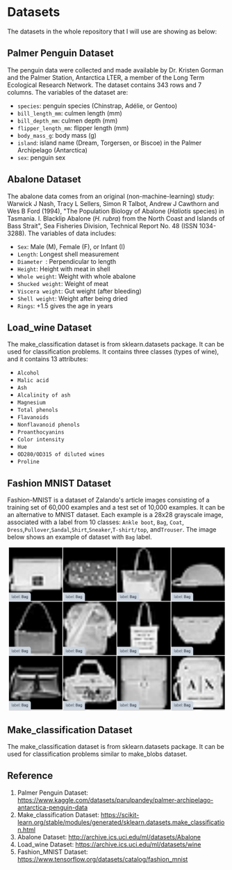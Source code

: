 # Datasets
The datasets in the whole repository that I will use are showing as below:

## Palmer Penguin Dataset
The penguin data were collected and made available by Dr. Kristen Gorman and the Palmer Station, Antarctica LTER, a member of the Long Term Ecological Research Network. The dataset contains 343 rows and 7 columns. The variables of the dataset are:
  - ```species```: penguin species (Chinstrap, Adélie, or Gentoo)
  - ```bill_length_mm```: culmen length (mm)
  - ```bill_depth_mm```: culmen depth (mm)
  - ```flipper_length_mm```: flipper length (mm)
  - ```body_mass_g```: body mass (g)
  - ```island```: island name (Dream, Torgersen, or Biscoe) in the Palmer Archipelago (Antarctica)
  - ```sex```: penguin sex
  
## Abalone Dataset
The abalone data comes from an original (non-machine-learning) study: Warwick J Nash, Tracy L Sellers, Simon R Talbot, Andrew J Cawthorn and Wes B Ford (1994), "The Population Biology of Abalone (_Haliotis_ species) in Tasmania. I. Blacklip Abalone (_H. rubra_) from the North Coast and Islands of Bass Strait", Sea Fisheries Division, Technical Report No. 48 (ISSN 1034-3288). The variables of data includes:
  - ```Sex```: Male (M), Female (F), or Infant (I)
  - ```Length```: Longest shell measurement
  - ```Diameter ```: Perpendicular to length
  - ```Height```: Height with meat in shell
  - ```Whole weight```: Weight with whole abalone
  - ```Shucked weight```: Weight of meat
  - ```Viscera weight```: Gut weight (after bleeding)
  - ```Shell weight```: Weight after being dried
  - ```Rings```: +1.5 gives the age in years

## Load_wine Dataset
The make_classification dataset is from sklearn.datasets package. It can be used for classification problems. It contains three classes (types of wine), and it contains 13 attributes:
 - ```Alcohol```
 - ```Malic acid```
 - ```Ash```
 -  ```Alcalinity of ash```  
 - ```Magnesium```
 - ```Total phenols```
 - ```Flavanoids```
 - ```Nonflavanoid phenols```
 - ```Proanthocyanins```
 - ```Color intensity```
 - ```Hue```
 - ```OD280/OD315 of diluted wines```
 - ```Proline```
 
## Fashion MNIST Dataset
Fashion-MNIST is a dataset of Zalando's article images consisting of a training set of 60,000 examples and a test set of 10,000 examples. It can be an alternative to MNIST dataset. Each example is a 28x28 grayscale image, associated with a label from 10 classes: ```Ankle boot```,  ```Bag```, ```Coat```,  ```Dress```,```Pullover```,```Sandal```,```Shirt```,```Sneaker```,```T-shirt/top```, and```Trouser```. The image below shows an example of dataset with ```Bag``` label.

<p align="center">
<img src="https://github.com/yw110-1/INDE-577/blob/main/Supervised%20Learning/Perceptron/image/bag.png" alt="bag" width="700"/>
</p>

## Make_classification Dataset
The make_classification dataset is from sklearn.datasets package. It can be used for classification problems similar to make_blobs dataset.

## Reference
1. Palmer Penguin Dataset: https://www.kaggle.com/datasets/parulpandey/palmer-archipelago-antarctica-penguin-data
2. Make_classification Dataset: https://scikit-learn.org/stable/modules/generated/sklearn.datasets.make_classification.html
3. Abalone Dataset: http://archive.ics.uci.edu/ml/datasets/Abalone
4. Load_wine Dataset: https://archive.ics.uci.edu/ml/datasets/wine
5. Fashion_MNIST Dataset: https://www.tensorflow.org/datasets/catalog/fashion_mnist
